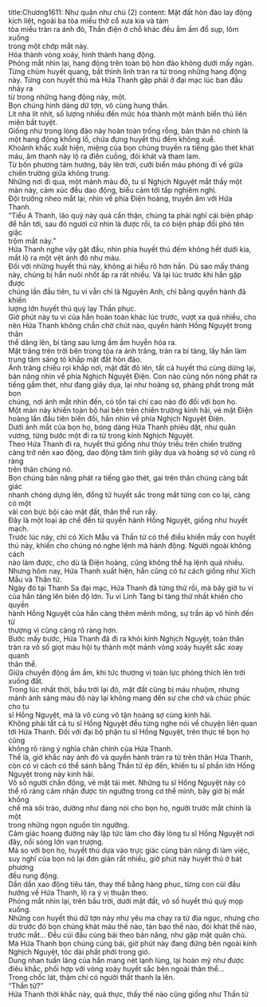 title:Chương1611: Như quân như chủ (2)
content:
Mặt đất hòn đảo lay động kịch liệt, ngoài ba tòa miếu thờ cổ xưa kia và tám<br>tòa miếu tràn ra ánh đỏ, Thần điện ở chỗ khác đều ầm ầm đổ sụp, lõm xuống<br>trong một chớp mắt này.<br>Hóa thành vòng xoáy, hình thành hang động.<br>Phóng mắt nhìn lại, hang động trên toàn bộ hòn đảo không dưới mấy ngàn.<br>Từng chùm huyết quang, bất thình lình tràn ra từ trong những hang động<br>này. Từng con huyết thú mà Hứa Thanh gặp phải ở đại mạc lúc ban đầu nhảy ra<br>từ trong những hang động này, một.<br>Bọn chúng hình dáng dữ tợn, vô cùng hung thần.<br>Lít nha lít nhít, số lượng nhiều đến mức hóa thành một mảnh biển thú liên<br>miên bất tuyệt.<br>Giống như trong lòng đảo này hoàn toàn trống rỗng, bản thân nó chính là<br>một hang động khổng lồ, chứa đựng huyết thú đếm không xuể.<br>Khoảnh khắc xuất hiện, miệng của bọn chúng truyền ra tiếng gào thét khát<br>máu, âm thanh này lộ ra điên cuồng, đói khát và tham lam.<br>Từ bốn phương tám hướng, bây lên trời, cưỡi biển máu phóng đi về giữa<br>chiến trường giữa không trung.<br>Những nơi đi qua, một mảnh màu đỏ, tu sĩ Nghịch Nguyệt mắt thấy một<br>màn này, cảm xúc đều dao động, biểu cảm tới tấp nghiêm nghị.<br>Đội trưởng nheo mắt lại, nhìn về phía Điện hoàng, truyền âm với Hứa<br>Thanh.<br>“Tiểu A Thanh, lão quỷ này quá cẩn thận, chúng ta phải nghĩ cái biện pháp<br>để hắn tới, sau đó ngươi cứ nhìn là được rồi, ta có biện pháp đối phó tên giặc<br>trộm mắt này.”<br>Hứa Thanh nghe vậy gật đầu, nhìn phía huyết thú đếm không hết dưới kia,<br>mắt lộ ra một vệt ánh đỏ như máu.<br>Đối với những huyết thú này, không ai hiểu rõ hơn hắn. Dù sao mấy tháng<br>này, chúng bị hắn nuôi nhốt ấp ra rất nhiều. Vả lại lúc trước khi hắn gặp được<br>chúng lần đầu tiên, tu vi vẫn chỉ là Nguyên Anh, chỉ bằng quyền hành đã khiến<br>lượng lớn huyết thú quỳ lạy Thần phục.<br>Giờ phút này tu vi của hắn hoàn toàn khác lúc trước, vượt xa quá nhiều, cho<br>nên Hứa Thanh không chần chờ chút nào, quyền hành Hồng Nguyệt trong thân<br>thể dâng lên, bí tàng sau lưng ầm ầm huyễn hóa ra.<br>Mặt trăng trên trời bên trong tỏa ra ánh trăng, tràn ra bí tàng, lấy hắn làm<br>trung tâm sáng tỏ khắp mặt đất hòn đảo.<br>Ánh trăng chiếu rọi khắp nơi, mặt đất đỏ lên, tất cả huyết thú cùng dừng lại,<br>bản năng nhìn về phía Nghịch Nguyệt Điện. Con nào cũng nôn nóng phát ra<br>tiếng gầm thét, như đang giãy dụa, lại như hoảng sợ, phảng phất trong mắt bọn<br>chúng, nơi ánh mắt nhìn đến, có tồn tại chí cao nào đó đối với bọn họ.<br>Một màn này khiến toàn bộ hai bên trên chiến trường kinh hãi, vẻ mặt Điện<br>hoàng lần đầu tiên biến đổi, hắn nhìn về phía Nghịch Nguyệt Điện.<br>Dưới ánh mắt của bọn họ, bóng dáng Hứa Thanh phiêu dật, như quân<br>vương, từng bước một đi ra từ trong kính Nghịch Nguyệt.<br>Theo Hứa Thanh đi ra, huyết thú giống như thủy triều trên chiến trường<br>càng trở nên xao động, dao động tâm tình giãy dụa và hoảng sợ vô cùng rõ ràng<br>trên thân chúng nó.<br>Bọn chúng bản năng phát ra tiếng gào thét, gai trên thân chúng càng bất giác<br>nhanh chóng dựng lên, đồng tử huyết sắc trong mắt từng con co lại, càng có một<br>vài con bực bội cào mặt đất, thân thể run rẩy.<br>Đây là một loại áp chế đến từ quyền hành Hồng Nguyệt, giống như huyết<br>mạch.<br>Trước lúc này, chỉ có Xích Mẫu và Thần tử có thể điều khiển mấy con huyết<br>thú này, khiến cho chúng nó nghe lệnh mà hành động. Người ngoài không cách<br>nào làm được, cho dù là Điện hoàng, cũng không thể hạ lệnh quá nhiều.<br>Nhưng hôm nay, Hứa Thanh xuất hiện, hắn cũng có tư cách giống như Xích<br>Mẫu và Thần tử.<br>Ngày đó tại Thanh Sa đại mạc, Hứa Thanh đã từng thử rồi, mà bây giờ tu vi<br>của hắn tăng lên biên độ lớn. Tu vi Linh Tàng bí tàng thứ nhất khiến cho quyền<br>hành Hồng Nguyệt của hắn càng thêm mênh mông, sự trấn áp vô hình đến từ<br>thượng vị cũng càng rõ ràng hơn.<br>Bước mấy bước, Hứa Thanh đã đi ra khỏi kính Nghịch Nguyệt, toàn thân<br>tràn ra vô số giọt máu hội tụ thành một mảnh vòng xoáy huyết sắc xoay quanh<br>thân thể.<br>Giữa chuyển động ầm ầm, khí tức thượng vị toàn lực phóng thích lên trời<br>xuống đất.<br>Trong lúc nhất thời, bầu trời lại đỏ, mặt đất cũng bị máu nhuộm, nhưng<br>mảnh ánh sáng màu đỏ này lại không mang đến sự che chở và chúc phúc cho tu<br>sĩ Hồng Nguyệt, mà là vô cùng vô tận hoảng sợ cùng kinh hãi.<br>Không phải tất cả tu sĩ Hồng Nguyệt đều từng nghe nói về chuyện liên quan<br>tới Hứa Thanh. Đối với đại bộ phận tu sĩ Hồng Nguyệt, trên thực tế bọn họ cũng<br>không rõ ràng ý nghĩa chân chính của Hứa Thanh.<br>Thế là, giờ khắc này ánh đỏ và quyền hành tràn ra từ trên thân Hứa Thanh,<br>còn có vị cách có thể sánh bằng Thần tử ép đến, khiến tu sĩ phần lớn Hồng<br>Nguyệt trong này kinh hãi.<br>Vô số người chấn động, vẻ mặt tái mét. Những tu sĩ Hồng Nguyệt này có<br>thể rõ ràng cảm nhận được tín ngưỡng trong cơ thể mình, bây giờ bị mất khống<br>chế mà sôi trào, dường như đang nói cho bọn họ, người trước mắt chính là một<br>trong những ngọn nguồn tín ngưỡng.<br>Cảm giác hoang đường này lập tức làm cho đáy lòng tu sĩ Hồng Nguyệt nơi<br>đây, nổi sóng lớn vạn trượng.<br>Mà so với bọn họ, huyết thú dựa vào trực giác cùng bản năng đi làm việc,<br>suy nghĩ của bọn nó lại đơn giản rất nhiều, giờ phút này huyết thú ở bát phương<br>đều rung động.<br>Dần dần xao động tiêu tán, thay thế bằng hàng phục, từng con cúi đầu<br>hướng về Hứa Thanh, lộ ra ý vị thuận theo.<br>Phóng mắt nhìn lại, trên bầu trời, dưới mặt đất, vô số huyết thú quỳ mọp<br>xuống.<br>Những con huyết thú dữ tợn này như yêu ma chạy ra từ địa ngục, nhưng cho<br>dù trước đó bọn chúng khát máu thế nào, tàn bạo thế nào, đói khát thế nào,<br>trước mắt… Đều cúi đầu cúng bái theo bản năng, như gặp mặt quân chủ.<br>Mà Hứa Thanh bọn chúng cúng bái, giờ phút này đang đứng bên ngoài kính<br>Nghịch Nguyệt, tóc dài phất phới trong gió.<br>Dung nhan tuấn lãng của hắn mang nét lạnh lùng, lại hoàn mỹ như được<br>điêu khắc, phối hợp với vòng xoáy huyết sắc bên ngoài thân thể…<br>Trong chốc lát, thậm chí có người thất thanh la lên.<br>“Thần tử?”<br>Hứa Thanh thời khắc này, quả thực, thấy thế nào cũng giống như Thần tử